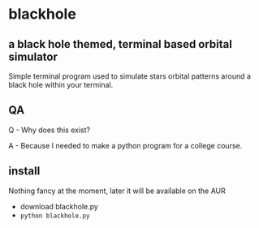 # blackhole
## a black hole themed, terminal based orbital simulator
Simple terminal program used to simulate stars orbital patterns around a black hole within your terminal.

## QA
Q - Why does this exist?

A - Because I needed to make a python program for a college course.

## install 
Nothing fancy at the moment, later it will be available on the AUR
- download blackhole.py
- `python blackhole.py`
